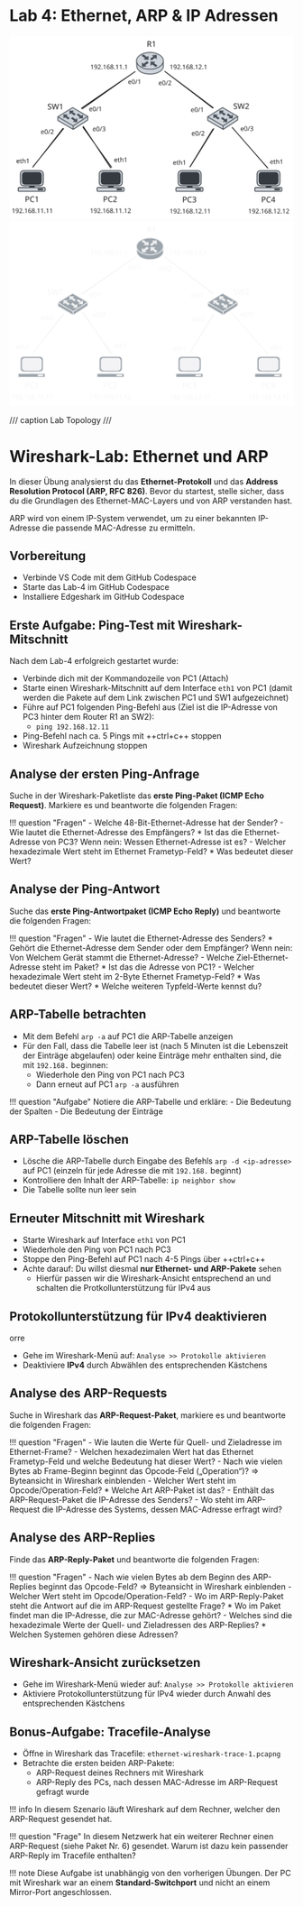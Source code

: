 # Lab 4: Ethernet, ARP & IP Adressen

![Toplogy Lab-2](img/lankurs-lab2.svg#only-light)
![Toplogy Lab-2](img/lankurs-lab2-dark.svg#only-dark)

/// caption
Lab Topology
///

# Wireshark-Lab: Ethernet und ARP

In dieser Übung analysierst du das **Ethernet-Protokoll** und das **Address Resolution Protocol (ARP, RFC 826)**. Bevor du startest, stelle sicher, dass du die Grundlagen des Ethernet-MAC-Layers und von ARP verstanden hast.

ARP wird von einem IP-System verwendet, um zu einer bekannten IP-Adresse die passende MAC-Adresse zu ermitteln.

## Vorbereitung

- Verbinde VS Code mit dem GitHub Codespace
- Starte das Lab-4 im GitHub Codespace
- Installiere Edgeshark im GitHub Codespace

## Erste Aufgabe: Ping-Test mit Wireshark-Mitschnitt

Nach dem Lab-4 erfolgreich gestartet wurde:

- Verbinde dich mit der Kommandozeile von PC1 (Attach)
- Starte einen Wireshark-Mitschnitt auf dem Interface `eth1` von PC1 (damit werden die Pakete auf dem Link zwischen PC1 und SW1 aufgezeichnet)
- Führe auf PC1 folgenden Ping-Befehl aus (Ziel ist die IP-Adresse von PC3 hinter dem Router R1 an SW2):
    * `ping 192.168.12.11`
- Ping-Befehl nach ca. 5 Pings mit ++ctrl+c++ stoppen
- Wireshark Aufzeichnung stoppen

## Analyse der ersten Ping-Anfrage

Suche in der Wireshark-Paketliste das **erste Ping-Paket (ICMP Echo Request)**. Markiere es und beantworte die folgenden Fragen:

!!! question "Fragen"
    - Welche 48-Bit-Ethernet-Adresse hat der Sender?
    - Wie lautet die Ethernet-Adresse des Empfängers?
        * Ist das die Ethernet-Adresse von PC3? Wenn nein: Wessen Ethernet-Adresse ist es?
    - Welcher hexadezimale Wert steht im Ethernet Frametyp-Feld?
        * Was bedeutet dieser Wert?

## Analyse der Ping-Antwort

Suche das **erste Ping-Antwortpaket (ICMP Echo Reply)** und beantworte die folgenden Fragen:

!!! question "Fragen"
    - Wie lautet die Ethernet-Adresse des Senders?
        * Gehört die Ethernet-Adresse dem Sender oder dem Empfänger? Wenn nein: Von Welchem Gerät stammt die Ethernet-Adresse?
    - Welche Ziel-Ethernet-Adresse steht im Paket?
        * Ist das die Adresse von PC1?
    - Welcher hexadezimale Wert steht im 2-Byte Ethernet Frametyp-Feld?
        * Was bedeutet dieser Wert?
        * Welche weiteren Typfeld-Werte kennst du?

## ARP-Tabelle betrachten

- Mit dem Befehl `arp -a` auf PC1 die ARP-Tabelle anzeigen
- Für den Fall, dass die Tabelle leer ist (nach 5 Minuten ist die Lebenszeit der Einträge abgelaufen) oder keine Einträge mehr enthalten sind, die mit `192.168.` beginnen:
    * Wiederhole den Ping von PC1 nach PC3
    * Dann erneut auf PC1 `arp -a` ausführen

!!! question "Aufgabe"
    Notiere die ARP-Tabelle und erkläre:
    - Die Bedeutung der Spalten
    - Die Bedeutung der Einträge

## ARP-Tabelle löschen

- Lösche die ARP-Tabelle durch Eingabe des Befehls `arp -d <ip-adresse>` auf PC1 (einzeln für jede Adresse die mit `192.168.` beginnt)
- Kontrolliere den Inhalt der ARP-Tabelle: `ip neighbor show`
- Die Tabelle sollte nun leer sein

## Erneuter Mitschnitt mit Wireshark

- Starte Wireshark auf Interface `eth1` von PC1
- Wiederhole den Ping von PC1 nach PC3
- Stoppe den Ping-Befehl auf PC1 nach 4-5 Pings über ++ctrl+c++
- Achte darauf: Du willst diesmal **nur Ethernet- und ARP-Pakete** sehen
    * Hierfür passen wir die Wireshark-Ansicht entsprechend an und schalten die Protkollunterstützung für IPv4 aus

## Protokollunterstützung für IPv4 deaktivieren
orre
- Gehe im Wireshark-Menü auf: `Analyse >> Protokolle aktivieren`
- Deaktiviere **IPv4** durch Abwählen des entsprechenden Kästchens

## Analyse des ARP-Requests

Suche in Wireshark das **ARP-Request-Paket**, markiere es und beantworte die folgenden Fragen:

!!! question "Fragen"
    - Wie lauten die Werte für Quell- und Zieladresse im Ethernet-Frame?
    - Welchen hexadezimalen Wert hat das Ethernet Frametyp-Feld und welche Bedeutung hat dieser Wert?
    - Nach wie vielen Bytes ab Frame-Beginn beginnt das Opcode-Feld („Operation“)? => Byteansicht in Wireshark einblenden
    - Welcher Wert steht im Opcode/Operation-Feld?
        * Welche Art ARP-Paket ist das?
    - Enthält das ARP-Request-Paket die IP-Adresse des Senders?
    - Wo steht im ARP-Request die IP-Adresse des Systems, dessen MAC-Adresse erfragt wird?

## Analyse des ARP-Replies

Finde das **ARP-Reply-Paket** und beantworte die folgenden Fragen:

!!! question "Fragen"
    - Nach wie vielen Bytes ab dem Beginn des ARP-Replies beginnt das Opcode-Feld? => Byteansicht in Wireshark einblenden
    - Welcher Wert steht im Opcode/Operation-Feld?
    - Wo im ARP-Reply-Paket steht die Antwort auf die im ARP-Request gestellte Frage?
        * Wo im Paket findet man die IP-Adresse, die zur MAC-Adresse gehört?
    - Welches sind die hexadezimale Werte der Quell- und Zieladressen des ARP-Replies?
        * Welchen Systemen gehören diese Adressen?

## Wireshark-Ansicht zurücksetzen

- Gehe im Wireshark-Menü wieder auf: `Analyse >> Protokolle aktivieren`
- Aktiviere Protokollunterstützung für IPv4 wieder durch Anwahl des entsprechenden Kästchens

## Bonus-Aufgabe: Tracefile-Analyse

- Öffne in Wireshark das Tracefile: `ethernet-wireshark-trace-1.pcapng`
- Betrachte die ersten beiden ARP-Pakete:
    * ARP-Request deines Rechners mit Wireshark
    * ARP-Reply des PCs, nach dessen MAC-Adresse im ARP-Request gefragt wurde 

!!! info
    In diesem Szenario läuft Wireshark auf dem Rechner, welcher den ARP-Request gesendet hat.

!!! question "Frage"
    In diesem Netzwerk hat ein weiterer Rechner einen ARP-Request (siehe Paket Nr. 6) gesendet. Warum ist dazu kein passender ARP-Reply im Tracefile enthalten?

!!! note
    Diese Aufgabe ist unabhängig von den vorherigen Übungen.
    Der PC mit Wireshark war an einem **Standard-Switchport** und nicht an einem Mirror-Port angeschlossen.







